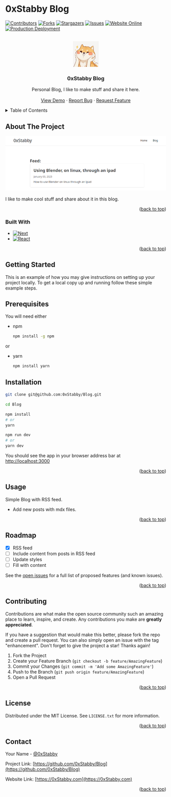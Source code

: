 # 0xStabby Blog


<a name="readme-top"></a>

[![Contributors][contributors-shield]][contributors-url]
[![Forks][forks-shield]][forks-url]
[![Stargazers][stars-shield]][stars-url]
[![Issues][issues-shield]][issues-url]
[![Website Online][website-online-shield]][website-online-url]
[![Production Deployment][deployment-shield]][deployment-url]



<!-- PROJECT LOGO -->
<br />
<div align="center">
  <a href="https://github.com/0xStabby/Blog">
    <img src="public/Stabby.jpeg" alt="Logo" width="80" height="80">
  </a>

  <h3 align="center">0xStabby Blog</h3>

  <p align="center">
    Personal Blog, I like to make stuff and share it here.
    <br />
    <br />
    <a href="https://github.com/0xStabby/Blog">View Demo</a>
    ·
    <a href="https://github.com/0xStabby/Blog/issues">Report Bug</a>
    ·
    <a href="https://github.com/0xStabby/Blog/issues">Request Feature</a>
  </p>
</div>



<!-- TABLE OF CONTENTS -->
<details>
  <summary>Table of Contents</summary>
  <ol>
    <li>
      <a href="#about-the-project">About The Project</a>
      <ul>
        <li><a href="#built-with">Built With</a></li>
      </ul>
    </li>
    <li>
      <a href="#getting-started">Getting Started</a>
      <ul>
        <li><a href="#prerequisites">Prerequisites</a></li>
        <li><a href="#installation">Installation</a></li>
      </ul>
    </li>
    <li><a href="#usage">Usage</a></li>
    <li><a href="#roadmap">Roadmap</a></li>
    <li><a href="#contributing">Contributing</a></li>
    <li><a href="#license">License</a></li>
    <li><a href="#contact">Contact</a></li>
    <!--<li><a href="#acknowledgments">Acknowledgments</a></li>-->
  </ol>
</details>



<!-- ABOUT THE PROJECT -->
## About The Project

[![Product Name Screen Shot][product-screenshot]](https://0xStabby.com)

I like to make cool stuff and share about it in this blog.

<p align="right">(<a href="#readme-top">back to top</a>)</p>



### Built With

* [![Next][Next.js]][Next-url]
* [![React][React.js]][React-url]

<p align="right">(<a href="#readme-top">back to top</a>)</p>



<!-- GETTING STARTED -->
## Getting Started

This is an example of how you may give instructions on setting up your project locally.
To get a local copy up and running follow these simple example steps.

## Prerequisites

You will need either
* npm
  ```sh
  npm install -g npm
  ```
or
* yarn
  ```sh
  npm install yarn
  ```



## Installation

```sh
git clone git@github.com:0xStabby/Blog.git
```

```sh
cd Blog
```

```sh
npm install
# or
yarn
```

```sh
npm run dev
# or
yarn dev
```

You should see the app in your browser address bar at [http://localhost:3000](http://localhost:3000)

<p align="right">(<a href="#readme-top">back to top</a>)</p>



<!-- USAGE EXAMPLES -->
## Usage

Simple Blog with RSS feed.
* Add new posts with mdx files.

<p align="right">(<a href="#readme-top">back to top</a>)</p>



<!-- ROADMAP -->
## Roadmap

- [x] RSS feed
- [ ] Include content from posts in RSS feed
- [ ] Update styles
- [ ] Fill with content

See the [open issues](https://github.com/0xStabby/Blog/issues) for a full list of proposed features (and known issues).

<p align="right">(<a href="#readme-top">back to top</a>)</p>



<!-- CONTRIBUTING -->
## Contributing

Contributions are what make the open source community such an amazing place to learn, inspire, and create. Any contributions you make are **greatly appreciated**.

If you have a suggestion that would make this better, please fork the repo and create a pull request. You can also simply open an issue with the tag "enhancement".
Don't forget to give the project a star! Thanks again!

1. Fork the Project
2. Create your Feature Branch (`git checkout -b feature/AmazingFeature`)
3. Commit your Changes (`git commit -m 'Add some AmazingFeature'`)
4. Push to the Branch (`git push origin feature/AmazingFeature`)
5. Open a Pull Request

<p align="right">(<a href="#readme-top">back to top</a>)</p>



<!-- LICENSE -->
## License

Distributed under the MIT License. See `LICENSE.txt` for more information.

<p align="right">(<a href="#readme-top">back to top</a>)</p>



<!-- CONTACT -->
## Contact

Your Name - [@0xStabby](https://twitter.com/0xStabby)

Project Link: [https://github.com/0xStabby/Blog](https://github.com/0xStabby/Blog)

Website Link: [https://0xStabby.com](https://0xStabby.com)

<p align="right">(<a href="#readme-top">back to top</a>)</p>



<!-- ACKNOWLEDGMENTS -->
<!--
## Acknowledgments

* []()
* []()
* []()

<p align="right">(<a href="#readme-top">back to top</a>)</p>
-->



<!-- MARKDOWN LINKS & IMAGES -->
[deployment-shield]: https://img.shields.io/github/deployments/0xStabby/Blog/Production?style=for-the-badge
[deployment-url]: https://github.com/0xStabby/Blog/deployments/activity_log?environment=Production
[website-online-shield]: https://img.shields.io/website?style=for-the-badge&up_message=online&url=https%3A%2F%2F0xStabby.com
[website-online-url]: https://0xStabby.com
[contributors-shield]: https://img.shields.io/github/contributors/0xStabby/Blog.svg?style=for-the-badge
[contributors-url]: https://github.com/0xStabby/Blog/graphs/contributors
[forks-shield]: https://img.shields.io/github/forks/0xStabby/Blog.svg?style=for-the-badge
[forks-url]: https://github.com/0xStabby/Blog/network/members
[stars-shield]: https://img.shields.io/github/stars/0xStabby/Blog.svg?style=for-the-badge
[stars-url]: https://github.com/0xStabby/Blog/stargazers
[issues-shield]: https://img.shields.io/github/issues/0xStabby/Blog.svg?style=for-the-badge
[issues-url]: https://github.com/0xStabby/Blog/issues
[license-shield]: https://img.shields.io/github/license/0xStabby/Blog.svg?style=for-the-badge
[license-url]: https://github.com/0xStabby/Blog/blob/master/LICENSE.txt
[product-screenshot]: public/screenshot.png
[Next.js]: https://img.shields.io/badge/next.js-000000?style=for-the-badge&logo=nextdotjs&logoColor=white
[Next-url]: https://nextjs.org/
[React.js]: https://img.shields.io/badge/React-20232A?style=for-the-badge&logo=react&logoColor=61DAFB
[React-url]: https://reactjs.org/
